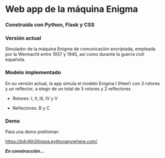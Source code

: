# Web app de la máquina Enigma  

### Construída con Python, Flask y CSS

### Versión actual
Simulador de la máquina Enigma de comunicación encriptada, empleada por la Wermacht entre 1937 y 1945, 
así como durante la guerra civil española. 

### Modelo implementado
En su versión actual, la app simula el modelo Enigma I (Heer) con 3 rotores y un reflector, a elegir 
de un total de 5 rotores y 2 reflectores

* Rotores: I, II, III, IV y V 

* Reflectores: B y C

### Demo
Para una demo preliminar: 

https://b4r4th30nspa.pythonanywhere.com/

***En construcción...*** 

